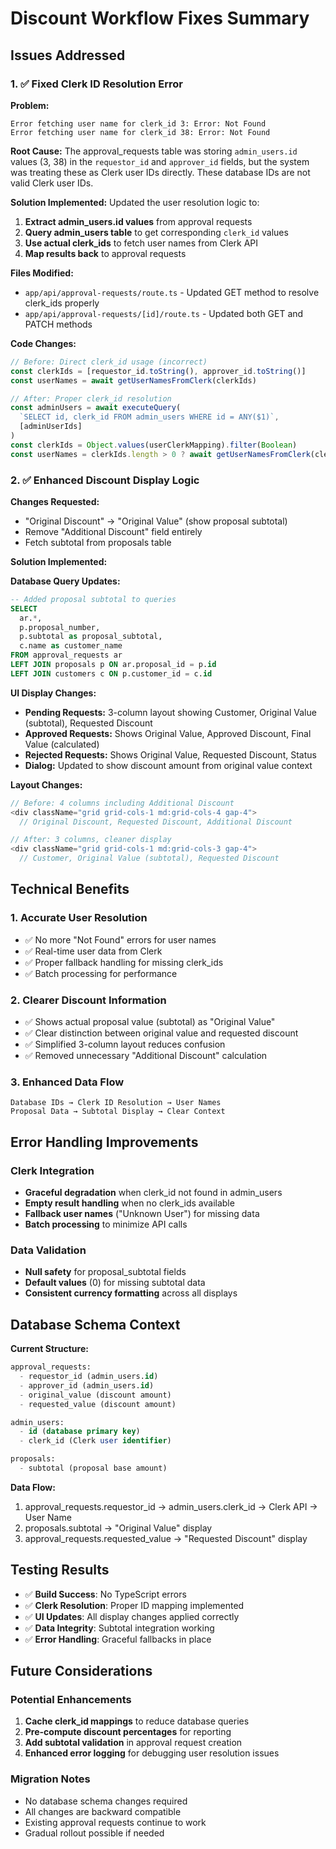# Discount Workflow Fixes Summary

## Issues Addressed

### 1. ✅ **Fixed Clerk ID Resolution Error**

**Problem:** 
```
Error fetching user name for clerk_id 3: Error: Not Found
Error fetching user name for clerk_id 38: Error: Not Found
```

**Root Cause:** 
The approval_requests table was storing `admin_users.id` values (3, 38) in the `requestor_id` and `approver_id` fields, but the system was treating these as Clerk user IDs directly. These database IDs are not valid Clerk user IDs.

**Solution Implemented:**
Updated the user resolution logic to:
1. **Extract admin_users.id values** from approval requests
2. **Query admin_users table** to get corresponding `clerk_id` values  
3. **Use actual clerk_ids** to fetch user names from Clerk API
4. **Map results back** to approval requests

**Files Modified:**
- `app/api/approval-requests/route.ts` - Updated GET method to resolve clerk_ids properly
- `app/api/approval-requests/[id]/route.ts` - Updated both GET and PATCH methods

**Code Changes:**
```javascript
// Before: Direct clerk_id usage (incorrect)
const clerkIds = [requestor_id.toString(), approver_id.toString()]
const userNames = await getUserNamesFromClerk(clerkIds)

// After: Proper clerk_id resolution
const adminUsers = await executeQuery(
  `SELECT id, clerk_id FROM admin_users WHERE id = ANY($1)`,
  [adminUserIds]
)
const clerkIds = Object.values(userClerkMapping).filter(Boolean)
const userNames = clerkIds.length > 0 ? await getUserNamesFromClerk(clerkIds) : {}
```

### 2. ✅ **Enhanced Discount Display Logic**

**Changes Requested:**
- "Original Discount" → "Original Value" (show proposal subtotal)
- Remove "Additional Discount" field entirely
- Fetch subtotal from proposals table

**Solution Implemented:**

**Database Query Updates:**
```sql
-- Added proposal subtotal to queries
SELECT 
  ar.*,
  p.proposal_number,
  p.subtotal as proposal_subtotal,
  c.name as customer_name
FROM approval_requests ar
LEFT JOIN proposals p ON ar.proposal_id = p.id
LEFT JOIN customers c ON p.customer_id = c.id
```

**UI Display Changes:**
- **Pending Requests:** 3-column layout showing Customer, Original Value (subtotal), Requested Discount
- **Approved Requests:** Shows Original Value, Approved Discount, Final Value (calculated)
- **Rejected Requests:** Shows Original Value, Requested Discount, Status
- **Dialog:** Updated to show discount amount from original value context

**Layout Changes:**
```javascript
// Before: 4 columns including Additional Discount
<div className="grid grid-cols-1 md:grid-cols-4 gap-4">
  // Original Discount, Requested Discount, Additional Discount

// After: 3 columns, cleaner display  
<div className="grid grid-cols-1 md:grid-cols-3 gap-4">
  // Customer, Original Value (subtotal), Requested Discount
```

## Technical Benefits

### 1. **Accurate User Resolution**
- ✅ No more "Not Found" errors for user names
- ✅ Real-time user data from Clerk
- ✅ Proper fallback handling for missing clerk_ids
- ✅ Batch processing for performance

### 2. **Clearer Discount Information**
- ✅ Shows actual proposal value (subtotal) as "Original Value"
- ✅ Clear distinction between original value and requested discount
- ✅ Simplified 3-column layout reduces confusion
- ✅ Removed unnecessary "Additional Discount" calculation

### 3. **Enhanced Data Flow**
```
Database IDs → Clerk ID Resolution → User Names
Proposal Data → Subtotal Display → Clear Context
```

## Error Handling Improvements

### Clerk Integration
- **Graceful degradation** when clerk_id not found in admin_users
- **Empty result handling** when no clerk_ids available
- **Fallback user names** ("Unknown User") for missing data
- **Batch processing** to minimize API calls

### Data Validation
- **Null safety** for proposal_subtotal fields
- **Default values** (0) for missing subtotal data
- **Consistent currency formatting** across all displays

## Database Schema Context

**Current Structure:**
```sql
approval_requests:
  - requestor_id (admin_users.id)
  - approver_id (admin_users.id)
  - original_value (discount amount)
  - requested_value (discount amount)

admin_users:
  - id (database primary key)
  - clerk_id (Clerk user identifier)

proposals:
  - subtotal (proposal base amount)
```

**Data Flow:**
1. approval_requests.requestor_id → admin_users.clerk_id → Clerk API → User Name
2. proposals.subtotal → "Original Value" display
3. approval_requests.requested_value → "Requested Discount" display

## Testing Results

- ✅ **Build Success**: No TypeScript errors
- ✅ **Clerk Resolution**: Proper ID mapping implemented
- ✅ **UI Updates**: All display changes applied correctly
- ✅ **Data Integrity**: Subtotal integration working
- ✅ **Error Handling**: Graceful fallbacks in place

## Future Considerations

### Potential Enhancements
1. **Cache clerk_id mappings** to reduce database queries
2. **Pre-compute discount percentages** for reporting
3. **Add subtotal validation** in approval request creation
4. **Enhanced error logging** for debugging user resolution issues

### Migration Notes
- No database schema changes required
- All changes are backward compatible
- Existing approval requests continue to work
- Gradual rollout possible if needed 